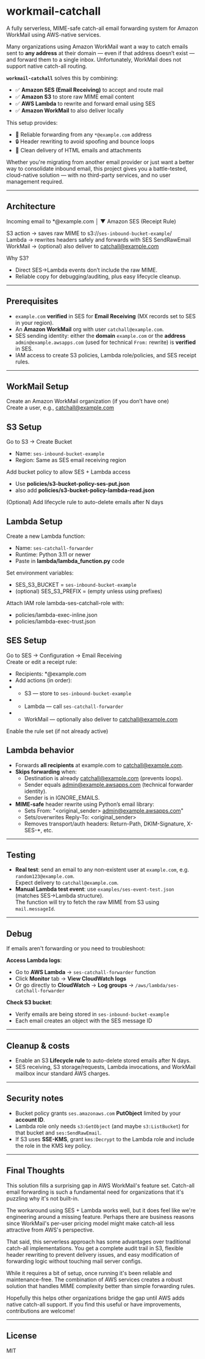 # workmail-catchall

A fully serverless, MIME-safe catch-all email forwarding system for Amazon WorkMail using AWS-native services.

Many organizations using Amazon WorkMail want a way to catch emails sent to **any address** at their domain — even if that address doesn’t exist — and forward them to a single inbox. Unfortunately, WorkMail does not support native catch-all routing.

**`workmail-catchall`** solves this by combining:

- ✅ **Amazon SES (Email Receiving)** to accept and route mail
- ✅ **Amazon S3** to store raw MIME email content
- ✅ **AWS Lambda** to rewrite and forward email using SES
- ✅ **Amazon WorkMail** to also deliver locally

This setup provides:

- 🔁 Reliable forwarding from any `*@example.com` address
- 🔒 Header rewriting to avoid spoofing and bounce loops
- 💌 Clean delivery of HTML emails and attachments

Whether you're migrating from another email provider or just want a better way to consolidate inbound email, this project gives you a battle-tested, cloud-native solution — with no third-party services, and no user management required.

---

## Architecture

Incoming email to *@example.com
│
▼
Amazon SES (Receipt Rule)

S3 action → saves raw MIME to s3://`ses-inbound-bucket-example`/<messageId>\
Lambda → rewrites headers safely and forwards with SES SendRawEmail\
WorkMail → (optional) also deliver to catchall@example.com

Why S3?
- Direct SES→Lambda events don’t include the raw MIME.
- Reliable copy for debugging/auditing, plus easy lifecycle cleanup.

---

## Prerequisites

- `example.com` **verified** in SES for **Email Receiving** (MX records set to SES in your region).
- An **Amazon WorkMail** org with user `catchall@example.com`.
- SES sending identity: either the **domain** `example.com` or the **address** `admin@example.awsapps.com` (used for technical `From:` rewrite) is **verified** in SES.
- IAM access to create S3 policies, Lambda role/policies, and SES receipt rules.

---

## WorkMail Setup
Create an Amazon WorkMail organization (if you don’t have one)\
Create a user, e.g., catchall@example.com

## S3 Setup
Go to S3 → Create Bucket
- Name: `ses-inbound-bucket-example`
- Region: Same as SES email receiving region

Add bucket policy to allow SES + Lambda access
- Use **policies/s3-bucket-policy-ses-put.json**
- also add **policies/s3-bucket-policy-lambda-read.json**

(Optional) Add lifecycle rule to auto-delete emails after N days

## Lambda Setup
Create a new Lambda function:
- Name: `ses-catchall-forwarder`
- Runtime: Python 3.11 or newer
- Paste in **lambda/lambda_function.py** code

Set environment variables:
- SES_S3_BUCKET = `ses-inbound-bucket-example`
- (optional) SES_S3_PREFIX = (empty unless using prefixes)

Attach IAM role lambda-ses-catchall-role with:
- policies/lambda-exec-inline.json
- policies/lambda-exec-trust.json

## SES Setup
Go to SES → Configuration → Email Receiving\
Create or edit a receipt rule:
- Recipients: *@example.com
- Add actions (in order):
- - S3 — store to `ses-inbound-bucket-example`
- - Lambda — call `ses-catchall-forwarder`
- - WorkMail — optionally also deliver to catchall@example.com

Enable the rule set (if not already active)

## Lambda behavior

- Forwards **all recipients** at example.com to catchall@example.com.
- **Skips forwarding** when:
  - Destination is already catchall@example.com (prevents loops).
  - Sender equals admin@example.awsapps.com (technical forwarder identity).
  - Sender is in IGNORE_EMAILS.
- **MIME-safe** header rewrite using Python’s email library:
  - Sets From: "<original_sender> <admin@example.awsapps.com>"
  - Sets/overwrites Reply-To: <original_sender>
  - Removes transport/auth headers: Return-Path, DKIM-Signature, X-SES-*, etc.

---

## Testing

- **Real test**: send an email to any non-existent user at `example.com`, e.g. `random123@example.com`.  
  Expect delivery to `catchall@example.com`.
- **Manual Lambda test event**: use `examples/ses-event-test.json` (matches SES→Lambda structure).  
  The function will try to fetch the raw MIME from S3 using `mail.messageId`.

---

## Debug

If emails aren't forwarding or you need to troubleshoot:

**Access Lambda logs**:
- Go to **AWS Lambda** → `ses-catchall-forwarder` function
- Click **Monitor** tab → **View CloudWatch logs**
- Or go directly to **CloudWatch** → **Log groups** → `/aws/lambda/ses-catchall-forwarder`

**Check S3 bucket**:
- Verify emails are being stored in `ses-inbound-bucket-example`
- Each email creates an object with the SES message ID

---

## Cleanup & costs

- Enable an S3 **Lifecycle rule** to auto-delete stored emails after N days.  
- SES receiving, S3 storage/requests, Lambda invocations, and WorkMail mailbox incur standard AWS charges.

---

## Security notes

- Bucket policy grants `ses.amazonaws.com` **PutObject** limited by your **account ID**.
- Lambda role only needs `s3:GetObject` (and maybe `s3:ListBucket`) for that bucket and `ses:SendRawEmail`.
- If S3 uses **SSE-KMS**, grant `kms:Decrypt` to the Lambda role and include the role in the KMS key policy.

---

## Final Thoughts

This solution fills a surprising gap in AWS WorkMail's feature set. Catch-all email forwarding is such a fundamental need for organizations that it's puzzling why it's not built-in.

The workaround using SES + Lambda works well, but it does feel like we're engineering around a missing feature. Perhaps there are business reasons since WorkMail's per-user pricing model might make catch-all less attractive from AWS's perspective.

That said, this serverless approach has some advantages over traditional catch-all implementations. You get a complete audit trail in S3, flexible header rewriting to prevent delivery issues, and easy modification of forwarding logic without touching mail server configs.

While it requires a bit of setup, once running it's been reliable and maintenance-free. The combination of AWS services creates a robust solution that handles MIME complexity better than simple forwarding rules.

Hopefully this helps other organizations bridge the gap until AWS adds native catch-all support. If you find this useful or have improvements, contributions are welcome!

---

## License

MIT
